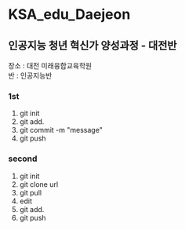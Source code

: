 # KSA_edu_Daejeon
## 인공지능 청년 혁신가 양성과정 - 대전반
장소 : 대전 미래융합교육학원 <br>
반  : 인공지능반
### 1st
1. git init
2. git add.
3. git commit -m "message"
4. git push

### second
1. git init
2. git clone url
3. git pull
4. edit
5. git add.
6. git push


